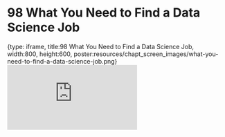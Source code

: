 # 98 What You Need to Find a Data Science Job
 
{type: iframe, title:98 What You Need to Find a Data Science Job, width:800, height:600, poster:resources/chapt_screen_images/what-you-need-to-find-a-data-science-job.png}
![](https://datatrail-jhu.github.io/DataTrail_ReOrg/no_toc/what-you-need-to-find-a-data-science-job.html)
 

 
